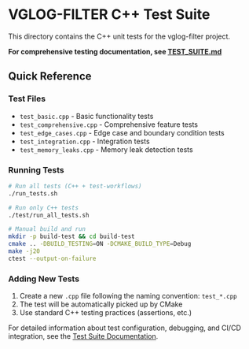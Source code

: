 # VGLOG-FILTER C++ Test Suite

This directory contains the C++ unit tests for the vglog-filter project.

**For comprehensive testing documentation, see [TEST_SUITE.md](../doc/TEST_SUITE.md)**

## Quick Reference

### Test Files

- `test_basic.cpp` - Basic functionality tests
- `test_comprehensive.cpp` - Comprehensive feature tests
- `test_edge_cases.cpp` - Edge case and boundary condition tests
- `test_integration.cpp` - Integration tests
- `test_memory_leaks.cpp` - Memory leak detection tests

### Running Tests

```bash
# Run all tests (C++ + test-workflows)
./run_tests.sh

# Run only C++ tests
./test/run_all_tests.sh

# Manual build and run
mkdir -p build-test && cd build-test
cmake .. -DBUILD_TESTING=ON -DCMAKE_BUILD_TYPE=Debug
make -j20
ctest --output-on-failure
```

### Adding New Tests

1. Create a new `.cpp` file following the naming convention: `test_*.cpp`
2. The test will be automatically picked up by CMake
3. Use standard C++ testing practices (assertions, etc.)

For detailed information about test configuration, debugging, and CI/CD integration, see the [Test Suite Documentation](../doc/TEST_SUITE.md). 